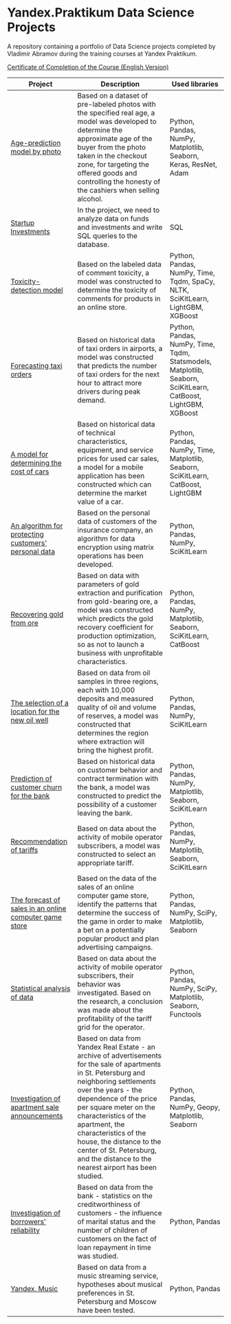 # Yandex.Praktikum Data Science Projects

A repository containing a portfolio of Data Science projects completed by Vladimir Abramov during the training courses at Yandex Praktikum.

[Certificate of Completion of the Course (English Version)](https://github.com/vladimir-abramov/yandex-praktikum_data-science_projects/blob/main/Vladimir_Abramov_DS_eng.pdf)

| Project | Description | Used libraries |
|---|---|---|
| [Age-prediction model by photo](https://github.com/vladimir-abramov/data_science_projects/blob/main/15_Age-prediction%20model%20by%20photo/15_project.ipynb) | Based on a dataset of pre-labeled photos with the specified real age, a model was developed to determine the approximate age of the buyer from the photo taken in the checkout zone, for targeting the offered goods and controlling the honesty of the cashiers when selling alcohol. | Python, Pandas, NumPy, Matplotlib, Seaborn, Keras, ResNet, Adam |
| [Startup Investments](https://github.com/vladimir-abramov/data_science_projects/blob/main/14_Startup%20Investments/14_sql_project.ipynb) | In the project, we need to analyze data on funds and investments and write SQL queries to the database. | SQL |
| [Toxicity-detection model](https://github.com/vladimir-abramov/data_science_projects/blob/main/13_Toxicity-detection%20model/13_project.ipynb) | Based on the labeled data of comment toxicity, a model was constructed to determine the toxicity of comments for products in an online store. | Python, Pandas, NumPy, Time, Tqdm, SpaCy, NLTK, SciKitLearn, LightGBM, XGBoost |
| [Forecasting taxi orders](https://github.com/vladimir-abramov/data_science_projects/blob/main/12_Forecasting%20taxi%20orders/12_project.ipynb) | Based on historical data of taxi orders in airports, a model was constructed that predicts the number of taxi orders for the next hour to attract more drivers during peak demand.  | Python, Pandas, NumPy, Time, Tqdm, Statsmodels, Matplotlib, Seaborn, SciKitLearn, CatBoost, LightGBM, XGBoost |
| [A model for determining the cost of cars](https://github.com/vladimir-abramov/data_science_projects/blob/main/11_A%20model%20for%20determining%20the%20cost%20of%20cars/11_project.ipynb) | Based on historical data of technical characteristics, equipment, and service prices for used car sales, a model for a mobile application has been constructed which can determine the market value of a car.  | Python, Pandas, NumPy, Time, Matplotlib, Seaborn, SciKitLearn, CatBoost, LightGBM |
| [An algorithm for protecting customers' personal data](https://github.com/vladimir-abramov/yandex-praktikum_data-science_projects/blob/main/10_An%20algorithm%20for%20protecting%20customers'%20personal%20data/10_project.ipynb) | Based on the personal data of customers of the insurance company, an algorithm for data encryption using matrix operations has been developed. | Python, Pandas, NumPy, SciKitLearn |
| [Recovering gold from ore](https://github.com/vladimir-abramov/yandex-praktikum_data-science_projects/blob/main/09_Recovering%20gold%20from%20ore/09_project.ipynb) | Based on data with parameters of gold extraction and purification from gold-bearing ore, a model was constructed which predicts the gold recovery coefficient for production optimization, so as not to launch a business with unprofitable characteristics. | Python, Pandas, NumPy, Matplotlib, Seaborn, SciKitLearn, CatBoost |
| [The selection of a location for the new oil well](https://github.com/vladimir-abramov/yandex-praktikum_data-science_projects/blob/main/08_The%20selection%20of%20a%20location%20for%20the%20new%20oil%20well/08_project.ipynb) | Based on data from oil samples in three regions, each with 10,000 deposits and measured quality of oil and volume of reserves, a model was constructed that determines the region where extraction will bring the highest profit. | Python, Pandas, NumPy, SciKitLearn |
| [Prediction of customer churn for the bank](https://github.com/vladimir-abramov/yandex-praktikum_data-science_projects/blob/main/07_Prediction%20of%20customer%20churn%20for%20the%20bank/07_project.ipynb) | Based on historical data on customer behavior and contract termination with the bank, a model was constructed to predict the possibility of a customer leaving the bank. | Python, Pandas, NumPy, Matplotlib, Seaborn, SciKitLearn |
| [Recommendation of tariffs](https://github.com/vladimir-abramov/yandex-praktikum_data-science_projects/blob/main/06_Recommendation%20of%20tariffs/06_project.ipynb) | Based on data about the activity of mobile operator subscribers, a model was constructed to select an appropriate tariff. | Python, Pandas, NumPy, Matplotlib, Seaborn, SciKitLearn |
| [The forecast of sales in an online computer game store](https://github.com/vladimir-abramov/yandex-praktikum_data-science_projects/blob/main/05_The%20forecast%20of%20sales%20in%20an%20online%20computer%20game%20store/05_project.ipynb) | Based on the data of the sales of an online computer game store, identify the patterns that determine the success of the game in order to make a bet on a potentially popular product and plan advertising campaigns. | Python, Pandas, NumPy, SciPy, Matplotlib, Seaborn |
| [Statistical analysis of data](https://github.com/vladimir-abramov/yandex-praktikum_data-science_projects/blob/main/04_Statistical%20analysis%20of%20data/04_project.ipynb) | Based on data about the activity of mobile operator subscribers, their behavior was investigated. Based on the research, a conclusion was made about the profitability of the tariff grid for the operator. | Python, Pandas, NumPy, SciPy, Matplotlib, Seaborn, Functools |
| [Investigation of apartment sale announcements](https://github.com/vladimir-abramov/yandex-praktikum_data-science_projects/blob/main/03_Real%20estate%20market%20analysis/03_project.ipynb) | Based on data from Yandex Real Estate - an archive of advertisements for the sale of apartments in St. Petersburg and neighboring settlements over the years - the dependence of the price per square meter on the characteristics of the apartment, the characteristics of the house, the distance to the center of St. Petersburg, and the distance to the nearest airport has been studied. | Python, Pandas, NumPy, Geopy, Matplotlib, Seaborn |
| [Investigation of borrowers' reliability](https://github.com/vladimir-abramov/yandex-praktikum_data-science_projects/blob/main/02_Investigation%20of%20borrowers'%20reliability/02_project.ipynb) | Based on data from the bank - statistics on the creditworthiness of customers - the influence of marital status and the number of children of customers on the fact of loan repayment in time was studied. | Python, Pandas |
| [Yandex. Music](https://github.com/vladimir-abramov/yandex-praktikum_data-science_projects/blob/main/01_Yandex_Music/1st_project.ipynb) | Based on data from a music streaming service, hypotheses about musical preferences in St. Petersburg and Moscow have been tested. | Python, Pandas |

